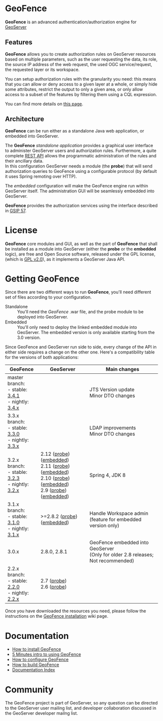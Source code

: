 GeoFence
==================================================

**GeoFence** is an advanced authentication/authorization engine for [GeoServer](http://www.geoserver.org) 

Features
--------------------------------------------------

**GeoFence** allows you to create authorization rules on GeoServer resources based on multiple parameters, such as the user requesting the data, its role, the source IP address of the web request, the used OGC service/request, the requested layer or its workspace.

You can setup authorization rules with the granularity you need: this means that you can allow or deny access to a given layer at a whole, or simply hide some attributes, restrict the output to only a given area, or only allow access to a subset of the features by filtering them using a CQL expression. 

You can find more details on [this page](https://github.com/geoserver/geofence/wiki/Main-concepts#rules).

Architecture
--------------------------------------------------

**GeoFence** can be run either as a standalone Java web application, or embedded into GeoServer.

The **GeoFence** *standalone application* provides a graphical user interface to administer GeoServer users and authorization rules. Furthermore, a quite complete [REST API](https://github.com/geoserver/geofence/wiki/REST-API) allows the programmatic administration of the rules and their ancillary data.  
In this configuration GeoServer needs a module (the **probe**) that will send authorization queries to GeoFence using a configurable protocol (by default it uses Spring remoting over HTTP).

The *embedded* configuration will make the GeoFence engine run within GeoServer itself. The administration GUI will be seamlessly embedded into GeoServer.

**GeoFence** provides the authorization services using the interface described in [GSIP 57](http://geoserver.org/display/GEOS/GSIP+57+-+Improving+GeoServer+authorization+framework).


License
==================================================
**GeoFence** core modules and GUI, as well as the part of **GeoFence** that shall be installed as a module into GeoServer (either the **probe** or the **embedded** logic), are free and Open Source software, released under the GPL license,  (which is [GPL v2.0](http://www.gnu.org/licenses/old-licenses/gpl-2.0.html)), as it implements a GeoServer Java API.

Getting GeoFence
==================================================

Since there are two different ways to run **GeoFence**, you'll need different set of files according to your configuration.

<dl>
  <dt>Standalone</dt>
  <dd>You'll need the <em>GeoFence</em> .war file, and the probe module to be deployed into GeoServer.</dd>

  <dt>Embedded</dt>
  <dd>You'll only need to deploy the linked embedded module into GeoServer. The embedded version is only available starting from the 3.0 version.</dd>
</dl>


Since GeoFence and GeoServer run side to side, every change of the API in either side requires a change on the other one.
Here's a compatibility table for the versions of both applications:

| GeoFence         | GeoServer  |   Main changes                        |
|------------------|------------|---------------------------------------|
| master branch: <br/>- stable: [3.4.1] <br/>- nightly: [3.4.x] | | JTS Version update <br/> Minor DTO changes |
| 3.3.x branch: <br/>- stable: [3.3.0] <br/>- nightly: [3.3.x] | | LDAP improvements <br/> Minor DTO changes |
| 3.2.x branch: <br/>- stable: [3.2.3] <br/>- nightly: [3.2.x] | 2.12 ([probe][2.12_probe]) ([embedded][2.12_embedded]) <br/> 2.11 ([probe][2.11_probe]) ([embedded][2.11_embedded]) <br/> 2.10 ([probe][2.10_probe]) ([embedded][2.10_embedded]) <br/> 2.9 ([probe][2.9_probe]) ([embedded][2.9_embedded]) | Spring 4, JDK 8                       |
| 3.1.x branch:  <br/>- stable: [3.1.0] <br/>- nightly: [3.1.x] | >=2.8.2 ([probe][2.8_probe]) ([embedded][2.8_embedded]) | Handle Workspace admin <br/> (feature for embedded version only)
| 3.0.x            | 2.8.0, 2.8.1        | GeoFence embedded into GeoServer  <br/>(Only for older 2.8 releases; Not recommended)
| 2.2.x branch: <br/>- stable: [2.2.0] <br/>- nightly: [2.2.x]  | 2.7 ([probe][2.7])<br/> 2.6 ([probe][2.6])   | 

[3.4.x]: http://build.geoserver.org/geofence/master/geofence-master-latest-war.zip
[3.4.1]: http://build.geoserver.org/geofence/3.4.x/release-v3.4.1-geofence-war.zip
[3.3.x]: http://build.geoserver.org/geofence/3.3.x/geofence-3.3.x-latest-war.zip
[3.3.0]: http://build.geoserver.org/geofence/3.3.x/release-v3.3.0-geofence-war.zip
[3.2.0]: http://build.geoserver.org/geofence/3.2.x/release-v3.2.0-geofence-war.zip
[3.2.1]: http://build.geoserver.org/geofence/3.2.x/release-v3.2.1-geofence-war.zip
[3.2.2]: http://build.geoserver.org/geofence/3.2.x/release-v3.2.2-geofence-war.zip
[3.2.3]: http://build.geoserver.org/geofence/3.2.x/release-v3.2.3-geofence-war.zip
[3.2.x]: http://build.geoserver.org/geofence/3.2.x/geofence-3.2.x-latest-war.zip
[3.1.0]: http://build.geoserver.org/geofence/3.1.x/release-v3.1.0-geofence-war.zip
[3.1.x]: http://build.geoserver.org/geofence/3.1.x/geofence-3.1.x-latest-war.zip
[2.2.0]: http://build.geoserver.org/geofence/2.2.x/geofence-release-v2.2.0-war.zip
[2.2.x]: http://build.geoserver.org/geofence/2.2.x/geofence-2.2.x-latest-war.zip

[2.6]:          http://ares.boundlessgeo.com/geoserver/2.6.x/community-latest/geoserver-2.6-SNAPSHOT-geofence-plugin.zip
[2.7]:          http://ares.boundlessgeo.com/geoserver/2.7.x/community-latest/geoserver-2.7-SNAPSHOT-geofence-plugin.zip
[2.8_probe]:    http://ares.boundlessgeo.com/geoserver/2.8.x/community-latest/geoserver-2.8-SNAPSHOT-geofence-plugin.zip
[2.8_embedded]: http://ares.boundlessgeo.com/geoserver/2.8.x/community-latest/geoserver-2.8-SNAPSHOT-geofence-server-plugin.zip
[2.9_probe]:    http://ares.boundlessgeo.com/geoserver/2.9.x/community-latest/geoserver-2.9-SNAPSHOT-geofence-plugin.zip
[2.9_embedded]: http://ares.boundlessgeo.com/geoserver/2.9.x/community-latest/geoserver-2.9-SNAPSHOT-geofence-server-plugin.zip
[2.10_probe]:    http://ares.boundlessgeo.com/geoserver/2.10.x/community-latest/geoserver-2.10-SNAPSHOT-geofence-plugin.zip
[2.10_embedded]: http://ares.boundlessgeo.com/geoserver/2.10.x/community-latest/geoserver-2.10-SNAPSHOT-geofence-server-plugin.zip
[2.11_probe]:    http://build.geoserver.org/geoserver/2.11.x/community-latest/geoserver-2.11-SNAPSHOT-geofence-plugin.zip
[2.11_embedded]: http://build.geoserver.org/geoserver/2.11.x/community-latest/geoserver-2.11-SNAPSHOT-geofence-server-plugin.zip
[2.12_probe]:    http://build.geoserver.org/geoserver/2.12.x/community-latest/geoserver-2.12-SNAPSHOT-geofence-plugin.zip
[2.12_embedded]: http://build.geoserver.org/geoserver/2.12.x/community-latest/geoserver-2.12-SNAPSHOT-geofence-server-plugin.zip


Once you have downloaded the resources you need, please follow the instructions on the [GeoFence installation](https://github.com/geoserver/geofence/wiki/GeoFence-installation) wiki page.


Documentation
==================================================
* [How to install GeoFence](https://github.com/geoserver/geofence/wiki/GeoFence-installation)
* [5 Minutes intro to using GeoFence](https://github.com/geoserver/geofence/wiki/First-steps)
* [How to configure GeoFence](https://github.com/geoserver/geofence/wiki/GeoFence-configuration)
* [How to build GeoFence](https://github.com/geoserver/geofence/wiki/Building-instructions)
* [Documentation Index](https://github.com/geoserver/geofence/wiki/Documentation-index)

Community
==================================================
The GeoFence project is part of GeoServer, so any question can be directed to the GeoServer user mailing list, and developer collaboration discussed in the GeoServer developer mailng list. 
